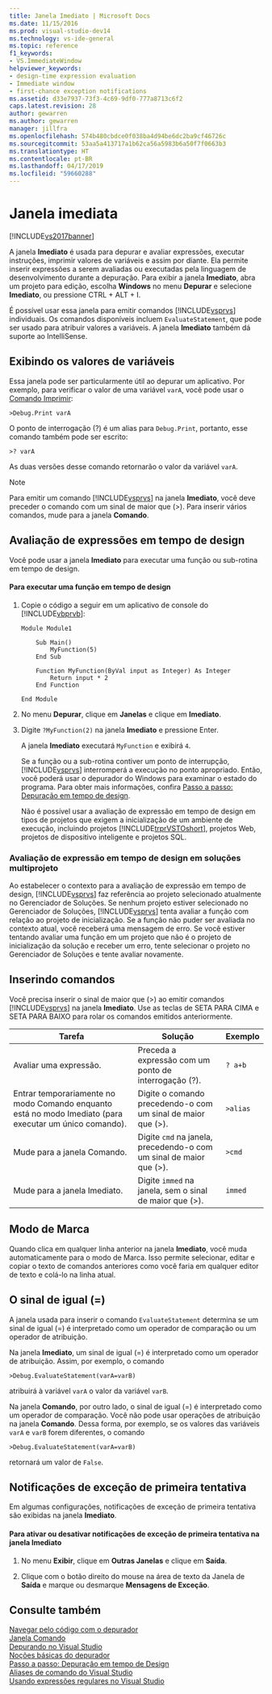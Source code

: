 ```yaml
---
title: Janela Imediato | Microsoft Docs
ms.date: 11/15/2016
ms.prod: visual-studio-dev14
ms.technology: vs-ide-general
ms.topic: reference
f1_keywords:
- VS.ImmediateWindow
helpviewer_keywords:
- design-time expression evaluation
- Immediate window
- first-chance exception notifications
ms.assetid: d33e7937-73f3-4c69-9df0-777a8713c6f2
caps.latest.revision: 28
author: gewarren
ms.author: gewarren
manager: jillfra
ms.openlocfilehash: 574b480cbdce0f038ba4d94be6dc2ba9cf46726c
ms.sourcegitcommit: 53aa5a413717a1b62ca56a5983b6a50f7f0663b3
ms.translationtype: HT
ms.contentlocale: pt-BR
ms.lasthandoff: 04/17/2019
ms.locfileid: "59660288"
---
```

# <a name="immediate-window"></a>Janela imediata
[!INCLUDE[vs2017banner](../../includes/vs2017banner.md)]

A janela **Imediato** é usada para depurar e avaliar expressões, executar instruções, imprimir valores de variáveis e assim por diante. Ela permite inserir expressões a serem avaliadas ou executadas pela linguagem de desenvolvimento durante a depuração. Para exibir a janela **Imediato**, abra um projeto para edição, escolha **Windows** no menu **Depurar** e selecione **Imediato**, ou pressione CTRL + ALT + I.  
  
 É possível usar essa janela para emitir comandos [!INCLUDE[vsprvs](../../includes/vsprvs-md.md)] individuais. Os comandos disponíveis incluem `EvaluateStatement`, que pode ser usado para atribuir valores a variáveis. A janela **Imediato** também dá suporte ao IntelliSense.  
  
## <a name="displaying-the-values-of-variables"></a>Exibindo os valores de variáveis  
 Essa janela pode ser particularmente útil ao depurar um aplicativo. Por exemplo, para verificar o valor de uma variável `varA`, você pode usar o [Comando Imprimir](../../ide/reference/print-command.md):  
  
```  
>Debug.Print varA  
```  
  
 O ponto de interrogação (?) é um alias para `Debug.Print`, portanto, esse comando também pode ser escrito:  
  
```  
>? varA  
```  
  
 As duas versões desse comando retornarão o valor da variável `varA`.  
  
> [!NOTE]
>  Para emitir um comando [!INCLUDE[vsprvs](../../includes/vsprvs-md.md)] na janela **Imediato**, você deve preceder o comando com um sinal de maior que (>). Para inserir vários comandos, mude para a janela **Comando**.  
  
## <a name="design-time-expression-evaluation"></a>Avaliação de expressões em tempo de design  
 Você pode usar a janela **Imediato** para executar uma função ou sub-rotina em tempo de design.  
  
#### <a name="to-execute-a-function-at-design-time"></a>Para executar uma função em tempo de design  
  
1. Copie o código a seguir em um aplicativo de console do [!INCLUDE[vbprvb](../../includes/vbprvb-md.md)]:  
  
   ```  
   Module Module1  
  
       Sub Main()  
           MyFunction(5)  
       End Sub  
  
       Function MyFunction(ByVal input as Integer) As Integer  
           Return input * 2  
       End Function  
  
   End Module  
   ```  
  
2. No menu **Depurar**, clique em **Janelas** e clique em **Imediato**.  
  
3. Digite `?MyFunction(2)` na janela **Imediato** e pressione Enter.  
  
    A janela **Imediato** executará `MyFunction` e exibirá `4`.  
  
   Se a função ou a sub-rotina contiver um ponto de interrupção, [!INCLUDE[vsprvs](../../includes/vsprvs-md.md)] interromperá a execução no ponto apropriado. Então, você poderá usar o depurador do Windows para examinar o estado do programa. Para obter mais informações, confira [Passo a passo: Depuração em tempo de design](../../debugger/walkthrough-debugging-at-design-time.md).  
  
   Não é possível usar a avaliação de expressão em tempo de design em tipos de projetos que exigem a inicialização de um ambiente de execução, incluindo projetos [!INCLUDE[trprVSTOshort](../../includes/trprvstoshort-md.md)], projetos Web, projetos de dispositivo inteligente e projetos SQL.  
  
### <a name="design-time-expression-evaluation-in-multi-project-solutions"></a>Avaliação de expressão em tempo de design em soluções multiprojeto  
 Ao estabelecer o contexto para a avaliação de expressão em tempo de design, [!INCLUDE[vsprvs](../../includes/vsprvs-md.md)] faz referência ao projeto selecionado atualmente no Gerenciador de Soluções. Se nenhum projeto estiver selecionado no Gerenciador de Soluções, [!INCLUDE[vsprvs](../../includes/vsprvs-md.md)] tenta avaliar a função com relação ao projeto de inicialização. Se a função não puder ser avaliada no contexto atual, você receberá uma mensagem de erro. Se você estiver tentando avaliar uma função em um projeto que não é o projeto de inicialização da solução e receber um erro, tente selecionar o projeto no Gerenciador de Soluções e tente avaliar novamente.  
  
## <a name="entering-commands"></a>Inserindo comandos  
 Você precisa inserir o sinal de maior que (>) ao emitir comandos [!INCLUDE[vsprvs](../../includes/vsprvs-md.md)] na janela **Imediato**. Use as teclas de SETA PARA CIMA e SETA PARA BAIXO para rolar os comandos emitidos anteriormente.  
  
|Tarefa|Solução|Exemplo|  
|----------|--------------|-------------|  
|Avaliar uma expressão.|Preceda a expressão com um ponto de interrogação (?).|`? a+b`|  
|Entrar temporariamente no modo Comando enquanto está no modo Imediato (para executar um único comando).|Digite o comando precedendo-o com um sinal de maior que (>).|`>alias`|  
|Mude para a janela Comando.|Digite `cmd` na janela, precedendo-o com um sinal de maior que (>).|`>cmd`|  
|Mude para a janela Imediato.|Digite `immed` na janela, sem o sinal de maior que (>).|`immed`|  
  
## <a name="mark-mode"></a>Modo de Marca  
 Quando clica em qualquer linha anterior na janela **Imediato**, você muda automaticamente para o modo de Marca. Isso permite selecionar, editar e copiar o texto de comandos anteriores como você faria em qualquer editor de texto e colá-lo na linha atual.  
  
## <a name="the-equals--sign"></a>O sinal de igual (=)  
 A janela usada para inserir o comando `EvaluateStatement` determina se um sinal de igual (=) é interpretado como um operador de comparação ou um operador de atribuição.  
  
 Na janela **Imediato**, um sinal de igual (=) é interpretado como um operador de atribuição. Assim, por exemplo, o comando  
  
```  
>Debug.EvaluateStatement(varA=varB)  
```  
  
 atribuirá à variável `varA` o valor da variável `varB`.  
  
 Na janela **Comando**, por outro lado, o sinal de igual (=) é interpretado como um operador de comparação. Você não pode usar operações de atribuição na janela **Comando**. Dessa forma, por exemplo, se os valores das variáveis `varA` e `varB` forem diferentes, o comando  
  
```  
>Debug.EvaluateStatement(varA=varB)  
```  
  
 retornará um valor de `False`.  
  
## <a name="first-chance-exception-notifications"></a>Notificações de exceção de primeira tentativa  
 Em algumas configurações, notificações de exceção de primeira tentativa são exibidas na janela **Imediato**.  
  
#### <a name="to-toggle-first-chance-exception-notifications-in-the-immediate-window"></a>Para ativar ou desativar notificações de exceção de primeira tentativa na janela Imediato  
  
1.  No menu **Exibir**, clique em **Outras Janelas** e clique em **Saída**.  
  
2.  Clique com o botão direito do mouse na área de texto da Janela de **Saída** e marque ou desmarque **Mensagens de Exceção**.  
  
## <a name="see-also"></a>Consulte também  
 [Navegar pelo código com o depurador](../../debugger/navigating-through-code-with-the-debugger.md)   
 [Janela Comando](../../ide/reference/command-window.md)   
 [Depurando no Visual Studio](../../debugger/debugging-in-visual-studio.md)   
 [Noções básicas do depurador](../../debugger/debugger-basics.md)   
 [Passo a passo: Depuração em tempo de Design](../../debugger/walkthrough-debugging-at-design-time.md)   
 [Aliases de comando do Visual Studio](../../ide/reference/visual-studio-command-aliases.md)   
 [Usando expressões regulares no Visual Studio](../../ide/using-regular-expressions-in-visual-studio.md)
